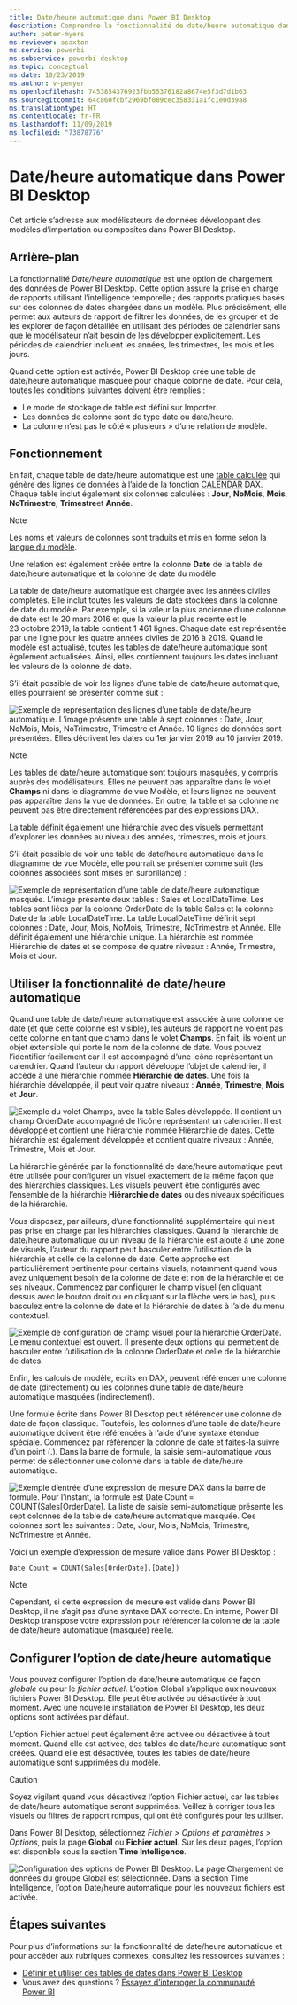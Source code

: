 ```yaml
---
title: Date/heure automatique dans Power BI Desktop
description: Comprendre la fonctionnalité de date/heure automatique dans Power BI Desktop.
author: peter-myers
ms.reviewer: asaxton
ms.service: powerbi
ms.subservice: powerbi-desktop
ms.topic: conceptual
ms.date: 10/23/2019
ms.author: v-pemyer
ms.openlocfilehash: 7453854376923fbb55376182a8674e5f3d7d1b63
ms.sourcegitcommit: 64c860fcbf2969bf089cec358331a1fc1e0d39a8
ms.translationtype: HT
ms.contentlocale: fr-FR
ms.lasthandoff: 11/09/2019
ms.locfileid: "73878776"
---
```

# <a name="auto-datetime-in-power-bi-desktop"></a>Date/heure automatique dans Power BI Desktop

Cet article s’adresse aux modélisateurs de données développant des modèles d’importation ou composites dans Power BI Desktop.

## <a name="background"></a>Arrière-plan

La fonctionnalité _Date/heure automatique_ est une option de chargement des données de Power BI Desktop. Cette option assure la prise en charge de rapports utilisant l’intelligence temporelle ; des rapports pratiques basés sur des colonnes de dates chargées dans un modèle. Plus précisément, elle permet aux auteurs de rapport de filtrer les données, de les grouper et de les explorer de façon détaillée en utilisant des périodes de calendrier sans que le modélisateur n’ait besoin de les développer explicitement. Les périodes de calendrier incluent les années, les trimestres, les mois et les jours.

Quand cette option est activée, Power BI Desktop crée une table de date/heure automatique masquée pour chaque colonne de date. Pour cela, toutes les conditions suivantes doivent être remplies :

- Le mode de stockage de table est défini sur Importer.
- Les données de colonne sont de type date ou date/heure.
- La colonne n’est pas le côté « plusieurs » d’une relation de modèle.

## <a name="how-it-works"></a>Fonctionnement

En fait, chaque table de date/heure automatique est une [table calculée](desktop-calculated-tables.md) qui génère des lignes de données à l’aide de la fonction [CALENDAR](/dax/calendar-function-dax) DAX. Chaque table inclut également six colonnes calculées : **Jour**, **NoMois**, **Mois**, **NoTrimestre**, **Trimestre**et **Année**.

> [!NOTE]
> Les noms et valeurs de colonnes sont traduits et mis en forme selon la [langue du modèle](supported-languages-countries-regions.md#choose-the-language-for-the-model-in-power-bi-desktop).

Une relation est également créée entre la colonne **Date** de la table de date/heure automatique et la colonne de date du modèle.

La table de date/heure automatique est chargée avec les années civiles complètes. Elle inclut toutes les valeurs de date stockées dans la colonne de date du modèle. Par exemple, si la valeur la plus ancienne d’une colonne de date est le 20 mars 2016 et que la valeur la plus récente est le 23 octobre 2019, la table contient 1 461 lignes. Chaque date est représentée par une ligne pour les quatre années civiles de 2016 à 2019. Quand le modèle est actualisé, toutes les tables de date/heure automatique sont également actualisées. Ainsi, elles contiennent toujours les dates incluant les valeurs de la colonne de date.

S’il était possible de voir les lignes d’une table de date/heure automatique, elles pourraient se présenter comme suit :

![Exemple de représentation des lignes d’une table de date/heure automatique. L’image présente une table à sept colonnes : Date, Jour, NoMois, Mois, NoTrimestre, Trimestre et Année. 10 lignes de données sont présentées. Elles décrivent les dates du 1er janvier 2019 au 10 janvier 2019.](media/desktop-auto-date-time/auto-date-time-hidden-table-example-rows.png)

> [!NOTE]
> Les tables de date/heure automatique sont toujours masquées, y compris auprès des modélisateurs. Elles ne peuvent pas apparaître dans le volet **Champs** ni dans le diagramme de vue Modèle, et leurs lignes ne peuvent pas apparaître dans la vue de données. En outre, la table et sa colonne ne peuvent pas être directement référencées par des expressions DAX.

La table définit également une hiérarchie avec des visuels permettant d’explorer les données au niveau des années, trimestres, mois et jours.

S’il était possible de voir une table de date/heure automatique dans le diagramme de vue Modèle, elle pourrait se présenter comme suit (les colonnes associées sont mises en surbrillance) :

![Exemple de représentation d’une table de date/heure automatique masquée. L’image présente deux tables : Sales et LocalDateTime. Les tables sont liées par la colonne OrderDate de la table Sales et la colonne Date de la table LocalDateTime. La table LocalDateTime définit sept colonnes : Date, Jour, Mois, NoMois, Trimestre, NoTrimestre et Année. Elle définit également une hiérarchie unique. La hiérarchie est nommée Hiérarchie de dates et se compose de quatre niveaux : Année, Trimestre, Mois et Jour.](media/desktop-auto-date-time/auto-date-time-hidden-table-example-diagram.png)

## <a name="work-with-auto-datetime"></a>Utiliser la fonctionnalité de date/heure automatique

Quand une table de date/heure automatique est associée à une colonne de date (et que cette colonne est visible), les auteurs de rapport ne voient pas cette colonne en tant que champ dans le volet **Champs**. En fait, ils voient un objet extensible qui porte le nom de la colonne de date. Vous pouvez l’identifier facilement car il est accompagné d’une icône représentant un calendrier. Quand l’auteur du rapport développe l’objet de calendrier, il accède à une hiérarchie nommée **Hiérarchie de dates**. Une fois la hiérarchie développée, il peut voir quatre niveaux : **Année**, **Trimestre**, **Mois** et **Jour**.

![Exemple du volet Champs, avec la table Sales développée. Il contient un champ OrderDate accompagné de l’icône représentant un calendrier. Il est développé et contient une hiérarchie nommée Hiérarchie de dates. Cette hiérarchie est également développée et contient quatre niveaux : Année, Trimestre, Mois et Jour.](media/desktop-auto-date-time/auto-date-time-fields-pane-example.png)

La hiérarchie générée par la fonctionnalité de date/heure automatique peut être utilisée pour configurer un visuel exactement de la même façon que des hiérarchies classiques. Les visuels peuvent être configurés avec l’ensemble de la hiérarchie **Hiérarchie de dates** ou des niveaux spécifiques de la hiérarchie.

Vous disposez, par ailleurs, d’une fonctionnalité supplémentaire qui n’est pas prise en charge par les hiérarchies classiques. Quand la hiérarchie de date/heure automatique ou un niveau de la hiérarchie est ajouté à une zone de visuels, l’auteur du rapport peut basculer entre l’utilisation de la hiérarchie et celle de la colonne de date. Cette approche est particulièrement pertinente pour certains visuels, notamment quand vous avez uniquement besoin de la colonne de date et non de la hiérarchie et de ses niveaux. Commencez par configurer le champ visuel (en cliquant dessus avec le bouton droit ou en cliquant sur la flèche vers le bas), puis basculez entre la colonne de date et la hiérarchie de dates à l’aide du menu contextuel.

![Exemple de configuration de champ visuel pour la hiérarchie OrderDate. Le menu contextuel est ouvert. Il présente deux options qui permettent de basculer entre l’utilisation de la colonne OrderDate et celle de la hiérarchie de dates.](media/desktop-auto-date-time/auto-date-time-configure-visuals-fields.png)

Enfin, les calculs de modèle, écrits en DAX, peuvent référencer une colonne de date (directement) ou les colonnes d’une table de date/heure automatique masquées (indirectement).

Une formule écrite dans Power BI Desktop peut référencer une colonne de date de façon classique. Toutefois, les colonnes d’une table de date/heure automatique doivent être référencées à l’aide d’une syntaxe étendue spéciale. Commencez par référencer la colonne de date et faites-la suivre d’un point (.). Dans la barre de formule, la saisie semi-automatique vous permet de sélectionner une colonne dans la table de date/heure automatique.

![Exemple d’entrée d’une expression de mesure DAX dans la barre de formule. Pour l’instant, la formule est Date Count = COUNT(Sales[OrderDate]. La liste de saisie semi-automatique présente les sept colonnes de la table de date/heure automatique masquée. Ces colonnes sont les suivantes : Date, Jour, Mois, NoMois, Trimestre, NoTrimestre et Année.](media/desktop-auto-date-time/auto-date-time-dax-auto-complete.png)

Voici un exemple d’expression de mesure valide dans Power BI Desktop :

```dax
Date Count = COUNT(Sales[OrderDate].[Date])
```

> [!NOTE]
> Cependant, si cette expression de mesure est valide dans Power BI Desktop, il ne s’agit pas d’une syntaxe DAX correcte. En interne, Power BI Desktop transpose votre expression pour référencer la colonne de la table de date/heure automatique (masquée) réelle.

## <a name="configure-auto-datetime-option"></a>Configurer l’option de date/heure automatique

Vous pouvez configurer l’option de date/heure automatique de façon _globale_ ou pour le _fichier actuel_. L’option Global s’applique aux nouveaux fichiers Power BI Desktop. Elle peut être activée ou désactivée à tout moment. Avec une nouvelle installation de Power BI Desktop, les deux options sont activées par défaut.

L’option Fichier actuel peut également être activée ou désactivée à tout moment. Quand elle est activée, des tables de date/heure automatique sont créées. Quand elle est désactivée, toutes les tables de date/heure automatique sont supprimées du modèle.

> [!CAUTION]
> Soyez vigilant quand vous désactivez l’option Fichier actuel, car les tables de date/heure automatique seront supprimées. Veillez à corriger tous les visuels ou filtres de rapport rompus, qui ont été configurés pour les utiliser.

Dans Power BI Desktop, sélectionnez _Fichier > Options et paramètres > Options_, puis la page **Global** ou **Fichier actuel**. Sur les deux pages, l’option est disponible sous la section **Time Intelligence**.

![Configuration des options de Power BI Desktop. La page Chargement de données du groupe Global est sélectionnée. Dans la section Time Intelligence, l’option Date/heure automatique pour les nouveaux fichiers est activée.](media/desktop-auto-date-time/auto-date-time-configure-global-options.png)

## <a name="next-steps"></a>Étapes suivantes

Pour plus d’informations sur la fonctionnalité de date/heure automatique et pour accéder aux rubriques connexes, consultez les ressources suivantes :

- [Définir et utiliser des tables de dates dans Power BI Desktop](desktop-date-tables.md)
- Vous avez des questions ? [Essayez d’interroger la communauté Power BI](https://community.powerbi.com/)
